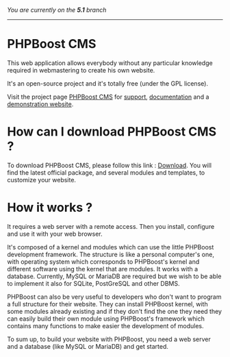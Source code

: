 *You are currently on the **5.1** branch*
***
# PHPBoost CMS
This web application allows everybody without any particular knowledge required in webmastering to create his own website.

It's an open-source project and it's totally free (under the GPL license).

Visit the project page [PHPBoost CMS](https://www.phpboost.com "link to PHPBoost CMS official Website") for [support](https://www.phpboost.com/forum "link to PHPBoost CMS Support"), [documentation](https://www.phpboost.com/wiki "link to PHPBoost CMS Documentation") and a [demonstration website](http://demo.phpboost.com "link to PHPBoost CMS demo website").


# How can I download PHPBoost CMS ?
To download PHPBoost CMS, please follow this link : [Download](https://www.phpboost.com/download "link to PHPBoost CMS Download").
You will find the latest official package, and several modules and templates, to customize your website.

# How it works ?
It requires a web server with a remote access. Then you install, configure and use it with your web browser.

It's composed of a kernel and modules which can use the little PHPBoost development framework. The structure is like a personal computer's one, with operating system which corresponds to PHPBoost's kernel and different software using the kernel that are modules. It works with a database. Currently, MySQL or MariaDB are required but we wish to be able to implement it also for SQLite, PostGreSQL and other DBMS.

PHPBoost can also be very useful to developers who don't want to program a full structure for their website. They can install PHPBoost kernel, with some modules already existing and if they don't find the one they need they can easily build their own module using PHPBoost's framework which contains many functions to make easier the development of modules.

To sum up, to build your website with PHPBoost, you need a web server and a database (like MySQL or MariaDB) and get started.

